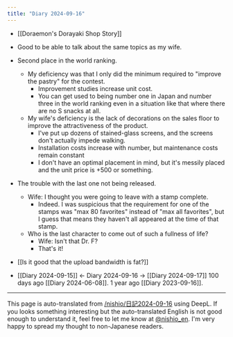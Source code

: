 ```yaml
---
title: "Diary 2024-09-16"
---
```



- [[Doraemon's Dorayaki Shop Story]]
- Good to be able to talk about the same topics as my wife.
- Second place in the world ranking.
    - My deficiency was that I only did the minimum required to "improve the pastry" for the contest.
        - Improvement studies increase unit cost.
        - You can get used to being number one in Japan and number three in the world ranking even in a situation like that where there are no S snacks at all.
    - My wife's deficiency is the lack of decorations on the sales floor to improve the attractiveness of the product.
        - I've put up dozens of stained-glass screens, and the screens don't actually impede walking.
        - Installation costs increase with number, but maintenance costs remain constant
        - I don't have an optimal placement in mind, but it's messily placed and the unit price is +500 or something.
- The trouble with the last one not being released.
    - Wife: I thought you were going to leave with a stamp complete.
        - Indeed. I was suspicious that the requirement for one of the stamps was "max 80 favorites" instead of "max all favorites", but I guess that means they haven't all appeared at the time of that stamp.
    - Who is the last character to come out of such a fullness of life?
        - Wife: Isn't that Dr. F?
        - That's it!

- [[Is it good that the upload bandwidth is fat?]]


- [[Diary 2024-09-15]] ← Diary 2024-09-16 → [[Diary 2024-09-17]]
100 days ago [[Diary 2024-06-08]].
1 year ago [[Diary 2023-09-16]].
---
This page is auto-translated from [/nishio/日記2024-09-16](https://scrapbox.io/nishio/日記2024-09-16) using DeepL. If you looks something interesting but the auto-translated English is not good enough to understand it, feel free to let me know at [@nishio_en](https://twitter.com/nishio_en). I'm very happy to spread my thought to non-Japanese readers.